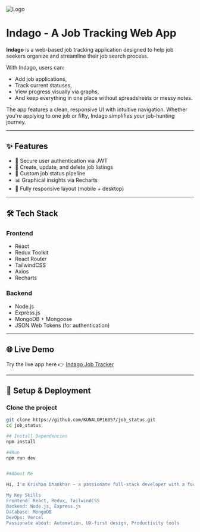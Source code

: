 ![Logo](https://res.cloudinary.com/die12ywpb/image/upload/v1677817637/indago/Minimalist_Brown_Music_Logo_fInstagrfam_stguyl.png)

# Indago - A Job Tracking Web App

**Indago** is a web-based job tracking application designed to help job seekers organize and streamline their job search process.

With Indago, users can:
- Add job applications,
- Track current statuses,
- View progress visually via graphs,
- And keep everything in one place without spreadsheets or messy notes.

The app features a clean, responsive UI with intuitive navigation. Whether you're applying to one job or fifty, Indago simplifies your job-hunting journey.

---

## ✨ Features

- 🔐 Secure user authentication via JWT
- 📝 Create, update, and delete job listings
- 🚀 Custom job status pipeline
- 📊 Graphical insights via Recharts
- 📱 Fully responsive layout (mobile + desktop)

---

## 🛠️ Tech Stack

### Frontend
- React
- Redux Toolkit
- React Router
- TailwindCSS
- Axios
- Recharts

### Backend
- Node.js
- Express.js
- MongoDB + Mongoose
- JSON Web Tokens (for authentication)

---

## 🌐 Live Demo

Try the live app here 👉 [Indago Job Tracker](https://indago-job.netlify.app)

---

## 🚀 Setup & Deployment

### Clone the project
```bash
git clone https://github.com/KUNALOP16857/job_status.git
cd job_status

## Install Dependencies 
npm install

##Run
npm run dev


##About Me

Hi, I'm Krishan Dhankhar – a passionate full-stack developer with a focus on building clean and useful tools for real-world problems.

My Key Skills
Frontend: React, Redux, TailwindCSS
Backend: Node.js, Express.js
Database: MongoDB
DevOps: Vercel
Passionate about: Automation, UX-first design, Productivity tools



